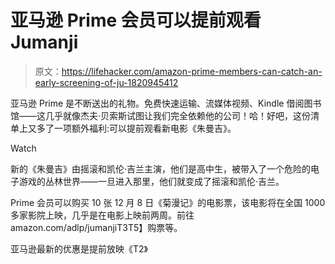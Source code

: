 # 亚马逊 Prime 会员可以提前观看 Jumanji

> 原文：<https://lifehacker.com/amazon-prime-members-can-catch-an-early-screening-of-ju-1820945412>

亚马逊 Prime 是不断送出的礼物。免费快速运输、流媒体视频、Kindle 借阅图书馆——这几乎就像杰夫·贝索斯试图让我们完全依赖他的公司！哈！好吧，这份清单上又多了一项额外福利:可以提前观看新电影《朱曼吉》。

Watch

新的《朱曼吉》由摇滚和凯伦·吉兰主演，他们是高中生，被带入了一个危险的电子游戏的丛林世界——一旦进入那里，他们就变成了摇滚和凯伦·吉兰。

Prime 会员可以购买 10 张 12 月 8 日《菊漫记》的电影票，该电影将在全国 1000 多家影院上映，几乎是在电影上映前两周。前往 amazon.com/adlp/jumanjiT3T5】购票等。

亚马逊最新的优惠是提前放映《T2》